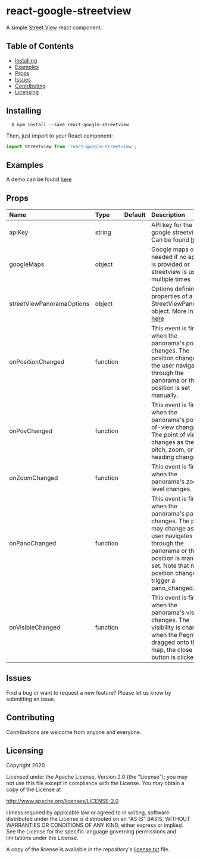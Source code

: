 # react-google-streetview

A simple [Street View](https://developers.google.com/maps/documentation/javascript/streetview) react component.

## Table of Contents

- [Installing](#installing)
- [Examples](#examples)
- [Props](#props)
- [Issues](#issues)
- [Contributing](#contributing)
- [Licensing](#licensing)

## Installing

```
  $ npm install --save react-google-streetview
```

Then, just import to your React component:

```jsx
import Streetview from 'react-google-streetview';
```

## Examples

A demo can be found [here](https://alexus37.github.io/react-google-streetview/)

## Props

| Name                      | Type     | Default | Description                                                                                                                                                                                                         |
| :------------------------ | :------- | :------ | :------------------------------------------------------------------------------------------------------------------------------------------------------------------------------------------------------------------ |
| apiKey                    | string   |         | API key for the google streetview. Can be found [here](https://developers.google.com/maps/documentation/javascript)                                                                                                 |
| googleMaps                | object   |         | Google maps object, needed if no apiKey is provided or streetview is used multiple times                                                                                                                            |
| streetViewPanoramaOptions | object   |         | Options defining the properties of a StreetViewPanorama object. More infos [here](https://developers.google.com/maps/documentation/javascript/reference/street-view#StreetViewPanoramaOptions)                      |
| onPositionChanged         | function |         | This event is fired when the panorama's position changes. The position changes as the user navigates through the panorama or the position is set manually.                                                          |
| onPovChanged              | function |         | This event is fired when the panorama's point-of-view changes. The point of view changes as the pitch, zoom, or heading changes.                                                                                    |
| onZoomChanged             | function |         | This event is fired when the panorama's zoom level changes.                                                                                                                                                         |
| onPanoChanged             | function |         | This event is fired when the panorama's pano id changes. The pano may change as the user navigates through the panorama or the position is manually set. Note that not all position changes trigger a pano_changed. |
| onVisibleChanged          | function |         | This event is fired when the panorama's visibility changes. The visibility is changed when the Pegman is dragged onto the map, the close button is clicked.                                                         |

## Issues

Find a bug or want to request a new feature? Please let us know by submitting an issue.

## Contributing

Contributions are welcome from anyone and everyone.

## Licensing

Copyright 2020

Licensed under the Apache License, Version 2.0 (the "License");
you may not use this file except in compliance with the License.
You may obtain a copy of the License at

http://www.apache.org/licenses/LICENSE-2.0

Unless required by applicable law or agreed to in writing, software
distributed under the License is distributed on an "AS IS" BASIS,
WITHOUT WARRANTIES OR CONDITIONS OF ANY KIND, either express or implied.
See the License for the specific language governing permissions and
limitations under the License.

A copy of the license is available in the repository's [license.txt](/license.txt) file.
